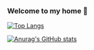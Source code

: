 ### Welcome to my home 👋

<!--
**chuqingG/chuqingG** is a ✨ _special_ ✨ repository because its `README.md` (this file) appears on your GitHub profile.

Here are some ideas to get you started:

- 🔭 I’m currently working on ...
- 🌱 I’m currently learning ...
- 👯 I’m looking to collaborate on ...
- 🤔 I’m looking for help with ...
- 💬 Ask me about ...
- 📫 How to reach me: ...
- 😄 Pronouns: ...
- ⚡ Fun fact: ...
-->

<!-- [![Top Langs](https://github-readme-stats.vercel.app/api/top-langs/?username=chuqingg&layout=compact&langs_count=6&exclude_repo=minisat, hotstuff,CLRS,Data-Structure&hide=JavaScript,VHDL,HTML,Assembly,Tcl,Shell)](https://github.com/anuraghazra/github-readme-stats) -->

[![Top Langs](https://github-readme-stats.vercel.app/api/top-langs/?username=chuqingg&layout=compact&langs_count=8&hide=JavaScript,VHDL,HTML,Assembly,Tcl,CSS,Shell&exclude_repo=iResearch2)](https://github.com/anuraghazra/github-readme-stats)

[![Anurag's GitHub stats](https://github-readme-stats.vercel.app/api?username=chuqingg&show_icons=true&theme=dracula)](https://github.com/anuraghazra/github-readme-stats)
